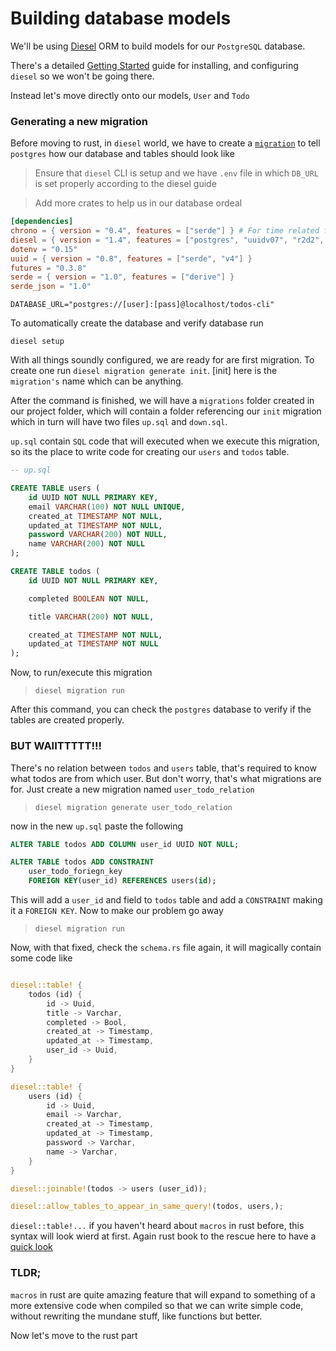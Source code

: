 # Building database models

We'll be using [Diesel](diesel.rs) ORM to build models for our `PostgreSQL` database. 

There's a detailed [Getting Started](https://diesel.rs/guides/getting-started.html) guide for installing, 
and configuring `diesel` so we won't be going there. 

Instead let's move directly onto our models, `User` and `Todo`

### Generating a new migration
Before moving to rust, in `diesel` world, we have to create a [`migration`](https://docs.diesel.rs/master/diesel_migrations/index.html) to tell `postgres` how our database and tables should look like  

> Ensure that `diesel` CLI is setup and  we have `.env` file in which `DB_URL` is set properly according to the diesel guide

> Add more crates to help us in our database ordeal

```toml
[dependencies]
chrono = { version = "0.4", features = ["serde"] } # For time related functions 
diesel = { version = "1.4", features = ["postgres", "uuidv07", "r2d2", "chrono"] }
dotenv = "0.15"
uuid = { version = "0.8", features = ["serde", "v4"] }
futures = "0.3.8" 
serde = { version = "1.0", features = ["derive"] }
serde_json = "1.0"
```


```config
DATABASE_URL="postgres://[user]:[pass]@localhost/todos-cli"
```

To automatically create the database and verify database run

`diesel setup`


With all things soundly configured, we are ready for are first migration. To create one run
`diesel migration generate init`. [init] here is the `migration's` name which can be anything. 


After the command is finished, we will have a `migrations` folder created in our project folder, 
which will contain a folder referencing our `init` migration which in turn will have two files
`up.sql` and `down.sql`.

`up.sql` contain `SQL` code that will executed when we execute this migration, so its the place to write code 
for creating our `users` and `todos` table.

```sql
-- up.sql 

CREATE TABLE users (
    id UUID NOT NULL PRIMARY KEY,
    email VARCHAR(100) NOT NULL UNIQUE,
    created_at TIMESTAMP NOT NULL,
    updated_at TIMESTAMP NOT NULL,
    password VARCHAR(200) NOT NULL,
    name VARCHAR(200) NOT NULL
);

CREATE TABLE todos (
    id UUID NOT NULL PRIMARY KEY,

    completed BOOLEAN NOT NULL,

    title VARCHAR(200) NOT NULL,

    created_at TIMESTAMP NOT NULL,
    updated_at TIMESTAMP NOT NULL
);
```
Now, to run/execute this migration
> ` diesel migration run `

After this command, you can check the `postgres` database to verify if the tables are created properly.

### BUT WAIITTTTT!!! 

There's no relation between `todos` and `users` table, that's required to know what todos are from which user. But 
don't worry, that's what migrations are for. 
Just create a new migration named `user_todo_relation`

> `diesel migration generate user_todo_relation` 

now in the new `up.sql` paste the following 
```sql
ALTER TABLE todos ADD COLUMN user_id UUID NOT NULL;

ALTER TABLE todos ADD CONSTRAINT 
    user_todo_foriegn_key 
    FOREIGN KEY(user_id) REFERENCES users(id);
```
This will add a `user_id` and field to `todos` table and add a `CONSTRAINT` making it a `FOREIGN KEY`. Now 
to make our problem go away 

> `diesel migration run`

Now, with that fixed, check the `schema.rs` file again, it will magically contain some code like 

```rust

diesel::table! {
    todos (id) {
        id -> Uuid,
        title -> Varchar,
        completed -> Bool,
        created_at -> Timestamp,
        updated_at -> Timestamp,
        user_id -> Uuid,
    }
}

diesel::table! {
    users (id) {
        id -> Uuid,
        email -> Varchar,
        created_at -> Timestamp,
        updated_at -> Timestamp,
        password -> Varchar,
        name -> Varchar,
    }
}

diesel::joinable!(todos -> users (user_id));

diesel::allow_tables_to_appear_in_same_query!(todos, users,);

```

`diesel::table!...` if you haven't heard about `macros` in rust before, this syntax will look wierd at first.
Again rust book to the rescue here to have a [quick look](https://doc.rust-lang.org/book/ch19-06-macros.html?highlight=macros#macros)

### TLDR;
`macros` in rust are quite amazing feature that will expand to something of a more extensive code when compiled 
so that we can write simple code, without rewriting the mundane stuff, like functions but better.


Now let's move to the rust part
